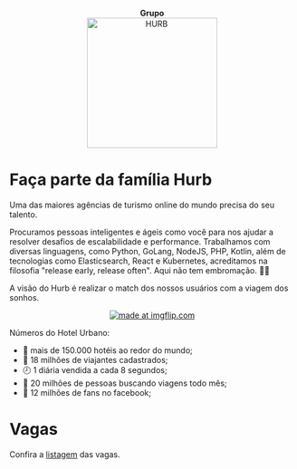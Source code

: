 <p align="center">
  <strong>Grupo</strong><br>
  <img src="https://avatars1.githubusercontent.com/u/7063040?v=4&s=200.jpg" alt="HURB" width="230" />
</p>

# Faça parte da família Hurb

Uma das maiores agências de turismo online do mundo precisa do seu talento.

Procuramos pessoas inteligentes e ágeis como você para nos ajudar a resolver desafios de escalabilidade e performance. Trabalhamos com diversas linguagens, como Python, GoLang, NodeJS, PHP, Kotlin, além de tecnologias como Elasticsearch, React e Kubernetes, acreditamos na filosofia "release early, release often". Aqui não tem embromação. 🔪💀

A visão do Hurb é realizar o match dos nossos usuários com a viagem dos sonhos.

<p align="center">
<a href="https://imgflip.com/i/1xg8s5"><img src="https://i.imgflip.com/1xg8s5.jpg" title="made at imgflip.com"/></a>
</p>

Números do Hotel Urbano:

-   🏨 mais de 150.000 hotéis ao redor do mundo;
-   🛫 18 milhões de viajantes cadastrados;
-   🕗 1 diária vendida a cada 8 segundos;
-   👯 20 milhões de pessoas buscando viagens todo mês;
-   👥 12 milhões de fans no facebook;

# Vagas

Confira a [listagem](https://www.lifeathurb.com/vagas) das vagas.
